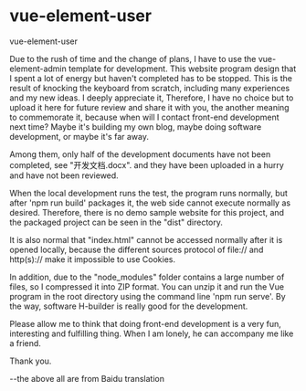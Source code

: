 # vue-element-user
 vue-element-user


  Due to the rush of time and the change of plans, I have to use the vue-element-admin template for development. This website program design that I spent a lot of energy but haven't completed has to be stopped. This is the result of knocking the keyboard from scratch, including many experiences and my new ideas. I deeply appreciate it, Therefore, I have no choice but to upload it here for future review and share it with you, the another meaning to commemorate it, because when will I contact front-end development next time? Maybe it's building my own blog, maybe doing software development, or maybe it's far away.


  Among them, only half of the development documents have not been completed, see "开发文档.docx". and they have been uploaded in a hurry and have not been reviewed.


  When the local development runs the test, the program runs normally, but after 'npm run build' packages it, the web side cannot execute normally as desired. Therefore, there is no demo sample website for this project, and the packaged project can be seen in the "dist" directory.


  It is also normal that "index.html" cannot be accessed normally after it is opened locally, because the different sources protocol of file:// and http(s):// make it impossible to use Cookies.


  In addition, due to the "node_modules" folder contains a large number of files, so I compressed it into ZIP format. You can unzip it and run the Vue program in the root directory using the command line 'npm run serve'. By the way, software H-builder is really good for the development.


  Please allow me to think that doing front-end development is a very fun, interesting and fulfilling thing. When I am lonely, he can accompany me like a friend.


  Thank you.


--the above all are from Baidu translation
